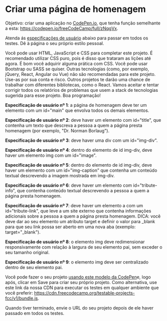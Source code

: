 # Criar uma página de homenagem
Objetivo: criar uma aplicação no [CodePen.io](https://codepen.io/),
que tenha função semelhante a esta: https://codepen.io/freeCodeCamp/full/zNqgVx.

Atenda ás [especificações de usuário](https://en.wikipedia.org/wiki/User_story) abaixo para passar em todos os testes. Dê à página o seu próprio estilo pessoal.

Você pode usar HTML, JavaScript e CSS para completar este projeto. É recomendado utilizar CSS puro, pois é disso que trataram as lições até agora. É bom você adquirir alguma prática com CSS. Você pode usar Bootstrap ou SASS se quiser. Outras tecnologias (como, por exemplo, jQuery, React, Angular ou Vue) não são recomendadas para este projeto. Use-as por sua conta e risco. Outros projetos te darão uma chance de trabalhar com diferentes bibliotecas, como o React. Vamos aceitar e tentar corrigir todos os relatórios de problemas que usem a stack de tecnologias sugerida para esse projeto. Boa programação!

**Especificação de usuário nº 1**: a página de homenagem deve ter um elemento com um id="main" que envolva todos os demais elementos.

**Especificação de usuário nº 2**: deve haver um elemento com id="title", que contenha um texto que descreva a pessoa a quem a página presta homenagem (por exemplo, "Dr. Norman Borlaug").

**Especificação de usuário nº 3**: deve haver uma div com um id="img-div".

**Especificação de usuário nº 4**: dentro do elemento de id img-div, deve haver um elemento img com um id="image".

**Especificação de usuário nº 5**: dentro do elemento de id img-div, deve haver um elemento com um id="img-caption" que contenha um conteúdo textual descrevendo a imagem mostrada em img-div.

**Especificação de usuário nº 6**: deve haver um elemento com id="tribute-info", que contenha conteúdo textual descrevendo a pessoa a quem a página presta homenagem.

**Especificação de usuário nº 7**: deve haver um elemento a com um id="tribute-link", que leve a um site externo que contenha informações adicionais sobre a pessoa a quem a página presta homenagem. DICA: você deve dar ao seu elemento um atributo target e definir o valor para _blank para que seu link possa ser aberto em uma nova aba (exemplo: target="_blank").

**Especificação de usuário nº 8**: o elemento img deve redimensionar responsivamente com relação à largura de seu elemento pai, sem exceder o seu tamanho original.

**Especificação de usuário nº 9**: o elemento img deve ser centralizado dentro de seu elemento pai.

Você pode fazer o seu projeto [usando este modelo da CodePen](https://www.freecodecamp.org/portuguese/learn/responsive-web-design)e, logo após, clicar em Save para criar seu próprio projeto. Como alternativa, use este link da nossa CDN para executar os testes em qualquer ambiente que você preferir: https://cdn.freecodecamp.org/testable-projects-fcc/v1/bundle.js.

Quando tiver terminado, envie o URL do seu projeto depois de ele haver passado em todos os testes.
